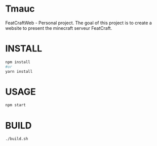 # Tmauc
FeatCraftWeb - Personal project. The goal of this project is to create a website to present the minecraft serveur FeatCraft.
# INSTALL
```bash
npm install
#or
yarn install
```
# USAGE
```bash
npm start
```
# BUILD
```bash
./build.sh
```
